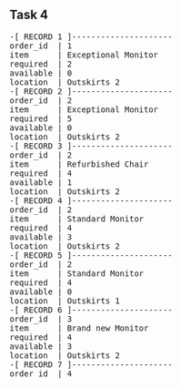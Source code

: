 ## Task 4
<pre>-[ RECORD 1 ]---------------------
order_id  | 1
item      | Exceptional Monitor
required  | 2
available | 0
location  | Outskirts 2
-[ RECORD 2 ]---------------------
order_id  | 2
item      | Exceptional Monitor
required  | 5
available | 0
location  | Outskirts 2
-[ RECORD 3 ]---------------------
order_id  | 2
item      | Refurbished Chair
required  | 4
available | 1
location  | Outskirts 2
-[ RECORD 4 ]---------------------
order_id  | 2
item      | Standard Monitor
required  | 4
available | 3
location  | Outskirts 2
-[ RECORD 5 ]---------------------
order_id  | 2
item      | Standard Monitor
required  | 4
available | 0
location  | Outskirts 1
-[ RECORD 6 ]---------------------
order_id  | 3
item      | Brand new Monitor
required  | 4
available | 3
location  | Outskirts 2
-[ RECORD 7 ]---------------------
order_id  | 4
</pre>


